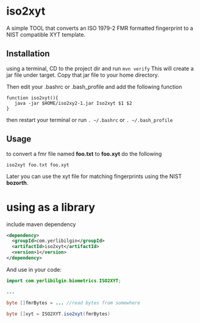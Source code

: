 # iso2xyt
A simple TOOL that converts an ISO 1979-2 FMR formatted fingerprint to a NIST compatible XYT template.

## Installation

using a terminal, CD to the project dir and run
`mvn verify`
This will create a jar file under target. Copy that jar file to your home directory.

Then edit your .bashrc or .bash_profile and add the following function


```
function iso2xyt(){
   java -jar $HOME/iso2xy2-1.jar Iso2xyt $1 $2
}
```

then restart your terminal or run `. ~/.bashrc` or `. ~/.bash_profile`

## Usage

to convert a fmr file named **foo.txt** to **foo.xyt** do the following

`iso2xyt foo.txt foo.xyt`


Later you can use the xyt file for matching fingerprints using the NIST **bozorth**.


# using as  a library

include maven dependency 

```xml
<dependency>
  <groupId>com.yerlibilgin</groupId>
  <artifactId>iso2xyt</artifactId>
  <version>1</version>
</dependency>
```


And use in your code:

```java
import com.yerlibilgin.biometrics.ISO2XYT;

...

byte []fmrBytes = ... //read bytes from somewhere

byte []xyt = ISO2XYT.iso2xyt(fmrBytes)

```